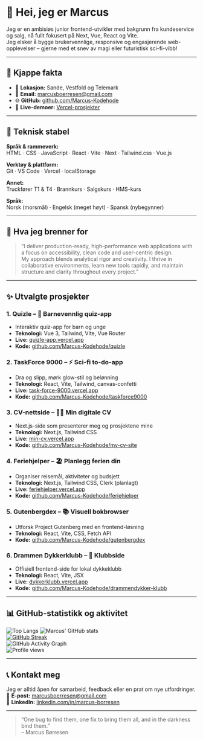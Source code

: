 # 👋 Hei, jeg er Marcus

Jeg er en ambisiøs junior frontend-utvikler med bakgrunn fra kundeservice og salg, nå fullt fokusert på Next, Vue, React og Vite.  
Jeg elsker å bygge brukervennlige, responsive og engasjerende web-opplevelser – gjerne med et snev av magi eller futuristisk sci-fi-vibb!

---

## 🚀 Kjappe fakta

- 📍 **Lokasjon:** Sande, Vestfold og Telemark  
- 📧 **Email:** marcusboerresen@gmail.com  
- 🌐 **GitHub:** [github.com/Marcus-Kodehode](https://github.com/Marcus-Kodehode)  
- 🚀 **Live-demoer:** [Vercel-prosjekter](https://vercel.com/marcus-boerresens-projects)

---

## 🔧 Teknisk stabel

**Språk & rammeverk:**  
HTML · CSS · JavaScript · React · Vite · Next · Tailwind.css · Vue.js

**Verktøy & plattform:**  
Git · VS Code · Vercel · localStorage

**Annet:**  
Truckfører T1 & T4 · Brannkurs · Salgskurs · HMS-kurs

**Språk:**  
Norsk (morsmål) · Engelsk (meget høyt) · Spansk (nybegynner)

---

## 🎯 Hva jeg brenner for

> “I deliver production-ready, high-performance web applications with a focus on accessibility, clean code and user-centric design.  
> My approach blends analytical rigor and creativity. I thrive in collaborative environments, learn new tools rapidly, and maintain structure and clarity throughout every project.”

---

## ✨ Utvalgte prosjekter

### 1. Quizle – 🦊 Barnevennlig quiz-app  
- Interaktiv quiz-app for barn og unge  
- **Teknologi:** Vue 3, Tailwind, Vite, Vue Router  
- **Live:** [quizle-app.vercel.app](https://quizle-app.vercel.app/)  
- **Kode:** [github.com/Marcus-Kodehode/quizle](https://github.com/Marcus-Kodehode/quizle)

### 2. TaskForce 9000 – ⚡ Sci-fi to-do-app  
- Dra og slipp, mørk glow-stil og belønning  
- **Teknologi:** React, Vite, Tailwind, canvas-confetti  
- **Live:** [task-force-9000.vercel.app](https://task-force-9000.vercel.app/)  
- **Kode:** [github.com/Marcus-Kodehode/taskforce9000](https://github.com/Marcus-Kodehode/taskforce9000)

### 3. CV-nettside – 👨‍💼 Min digitale CV  
- Next.js-side som presenterer meg og prosjektene mine  
- **Teknologi:** Next.js, Tailwind CSS  
- **Live:** [min-cv.vercel.app](https://min-cv.vercel.app/)  
- **Kode:** [github.com/Marcus-Kodehode/my-cv-site](https://github.com/Marcus-Kodehode/my-cv-site)

### 4. Feriehjelper – 🏖️ Planlegg ferien din  
- Organiser reisemål, aktiviteter og budsjett  
- **Teknologi:** Next.js, Tailwind CSS, Clerk (planlagt)  
- **Live:** [feriehjelper.vercel.app](https://feriehjelper.vercel.app/)  
- **Kode:** [github.com/Marcus-Kodehode/feriehjelper](https://github.com/Marcus-Kodehode/feriehjelper)

### 5. Gutenbergdex – 📚 Visuell bokbrowser  
- Utforsk Project Gutenberg med en frontend-løsning  
- **Teknologi:** React, Vite, CSS, Fetch API  
- **Kode:** [github.com/Marcus-Kodehode/gutenbergdex](https://github.com/Marcus-Kodehode/gutenbergdex)

### 6. Drammen Dykkerklubb – 🌊 Klubbside  
- Offisiell frontend-side for lokal dykkeklubb  
- **Teknologi:** React, Vite, JSX  
- **Live:** [dykkerklubb.vercel.app](https://dykkerklubb.vercel.app/)  
- **Kode:** [github.com/Marcus-Kodehode/drammendykker-klubb](https://github.com/Marcus-Kodehode/drammendykker-klubb)

---

## 📊 GitHub-statistikk og aktivitet

![Top Langs](https://github-readme-stats.vercel.app/api/top-langs/?username=Marcus-Kodehode&layout=compact)
![Marcus' GitHub stats](https://github-readme-stats.vercel.app/api?username=Marcus-Kodehode&show_icons=true&theme=tokyonight)  
[![GitHub Streak](https://streak-stats.demolab.com?user=Marcus-Kodehode&theme=tokyonight)](https://git.io/streak-stats)  
![GitHub Activity Graph](https://github-readme-activity-graph.cyclic.app/graph?username=Marcus-Kodehode&theme=tokyo-night)  
![Profile views](https://komarev.com/ghpvc/?username=Marcus-Kodehode&color=blueviolet)

---

## 📞 Kontakt meg

Jeg er alltid åpen for samarbeid, feedback eller en prat om nye utfordringer.  
📧 **E-post:** marcusboerresen@gmail.com  
💼 **LinkedIn:** [linkedin.com/in/marcus-borresen](https://www.linkedin.com/)

---

> “One bug to find them, one fix to bring them all, and in the darkness bind them.”  
> – Marcus Børresen

